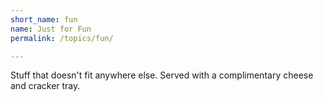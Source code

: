 ```yaml
---
short_name: fun
name: Just for Fun
permalink: /topics/fun/

---
```

Stuff that doesn't fit anywhere else. Served with a complimentary cheese and cracker tray.